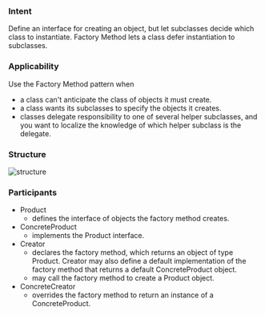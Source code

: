 ### Intent

Define an interface for creating an object, but let subclasses decide which class to instantiate. Factory Method lets a class defer instantiation to subclasses. 

### Applicability

Use the Factory Method pattern when 

- a class can't anticipate the class of objects it must create. 
- a class wants its subclasses to specify the objects it creates. 
- classes delegate responsibility to one of several helper subclasses, and you want to localize the knowledge of which helper subclass is the delegate. 

### Structure

![structure](https://javacurious.files.wordpress.com/2013/03/fm_dp1.png)

### Participants

- Product
  * defines the interface of objects the factory method creates. 
- ConcreteProduct
  * implements the Product interface. 
- Creator
  * declares the factory method, which returns an object of type Product. Creator may also define a default implementation of the factory method that returns a default ConcreteProduct object. 
  * may call the factory method to create a Product object. 
- ConcreteCreator
  * overrides the factory method to return an instance of a ConcreteProduct. 
